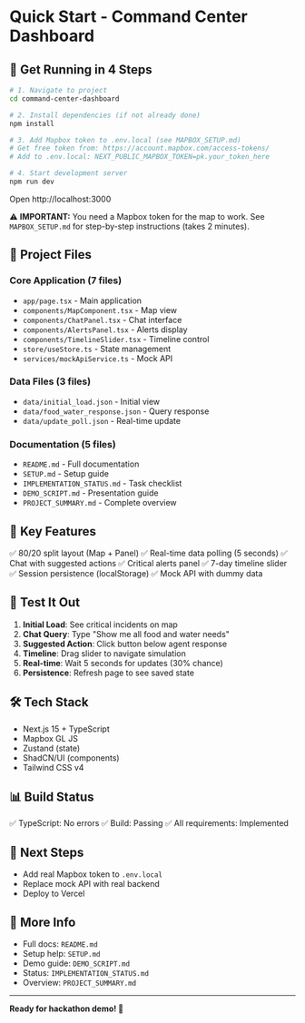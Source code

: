 # Quick Start - Command Center Dashboard

## 🚀 Get Running in 4 Steps

```bash
# 1. Navigate to project
cd command-center-dashboard

# 2. Install dependencies (if not already done)
npm install

# 3. Add Mapbox token to .env.local (see MAPBOX_SETUP.md)
# Get free token from: https://account.mapbox.com/access-tokens/
# Add to .env.local: NEXT_PUBLIC_MAPBOX_TOKEN=pk.your_token_here

# 4. Start development server
npm run dev
```

Open http://localhost:3000

⚠️ **IMPORTANT:** You need a Mapbox token for the map to work. See `MAPBOX_SETUP.md` for step-by-step instructions (takes 2 minutes).

## 📁 Project Files

### Core Application (7 files)
- `app/page.tsx` - Main application
- `components/MapComponent.tsx` - Map view
- `components/ChatPanel.tsx` - Chat interface
- `components/AlertsPanel.tsx` - Alerts display
- `components/TimelineSlider.tsx` - Timeline control
- `store/useStore.ts` - State management
- `services/mockApiService.ts` - Mock API

### Data Files (3 files)
- `data/initial_load.json` - Initial view
- `data/food_water_response.json` - Query response
- `data/update_poll.json` - Real-time update

### Documentation (5 files)
- `README.md` - Full documentation
- `SETUP.md` - Setup guide
- `IMPLEMENTATION_STATUS.md` - Task checklist
- `DEMO_SCRIPT.md` - Presentation guide
- `PROJECT_SUMMARY.md` - Complete overview

## 🎯 Key Features

✅ 80/20 split layout (Map + Panel)
✅ Real-time data polling (5 seconds)
✅ Chat with suggested actions
✅ Critical alerts panel
✅ 7-day timeline slider
✅ Session persistence (localStorage)
✅ Mock API with dummy data

## 🧪 Test It Out

1. **Initial Load**: See critical incidents on map
2. **Chat Query**: Type "Show me all food and water needs"
3. **Suggested Action**: Click button below agent response
4. **Timeline**: Drag slider to navigate simulation
5. **Real-time**: Wait 5 seconds for updates (30% chance)
6. **Persistence**: Refresh page to see saved state

## 🛠️ Tech Stack

- Next.js 15 + TypeScript
- Mapbox GL JS
- Zustand (state)
- ShadCN/UI (components)
- Tailwind CSS v4

## 📊 Build Status

✅ TypeScript: No errors
✅ Build: Passing
✅ All requirements: Implemented

## 🔗 Next Steps

- Add real Mapbox token to `.env.local`
- Replace mock API with real backend
- Deploy to Vercel

## 📖 More Info

- Full docs: `README.md`
- Setup help: `SETUP.md`
- Demo guide: `DEMO_SCRIPT.md`
- Status: `IMPLEMENTATION_STATUS.md`
- Overview: `PROJECT_SUMMARY.md`

---

**Ready for hackathon demo! 🎉**
